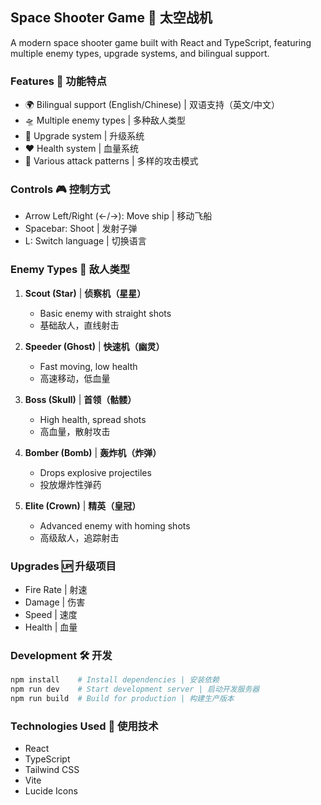 ## Space Shooter Game 🚀 太空战机

A modern space shooter game built with React and TypeScript, featuring multiple enemy types, upgrade systems, and bilingual support.

### Features 🌟 功能特点

- 🌍 Bilingual support (English/Chinese) | 双语支持（英文/中文）
- 🛸 Multiple enemy types | 多种敌人类型
- 💪 Upgrade system | 升级系统
- ❤️ Health system | 血量系统
- 🎯 Various attack patterns | 多样的攻击模式

### Controls 🎮 控制方式

- Arrow Left/Right (←/→): Move ship | 移动飞船
- Spacebar: Shoot | 发射子弹
- L: Switch language | 切换语言

### Enemy Types 👾 敌人类型

1. **Scout (Star)** | **侦察机（星星）**
   - Basic enemy with straight shots
   - 基础敌人，直线射击

2. **Speeder (Ghost)** | **快速机（幽灵）**
   - Fast moving, low health
   - 高速移动，低血量

3. **Boss (Skull)** | **首领（骷髅）**
   - High health, spread shots
   - 高血量，散射攻击

4. **Bomber (Bomb)** | **轰炸机（炸弹）**
   - Drops explosive projectiles
   - 投放爆炸性弹药

5. **Elite (Crown)** | **精英（皇冠）**
   - Advanced enemy with homing shots
   - 高级敌人，追踪射击

### Upgrades 🆙 升级项目

- Fire Rate | 射速
- Damage | 伤害
- Speed | 速度
- Health | 血量

### Development 🛠️ 开发

```bash
npm install    # Install dependencies | 安装依赖
npm run dev    # Start development server | 启动开发服务器
npm run build  # Build for production | 构建生产版本
```

### Technologies Used 🔧 使用技术

- React
- TypeScript
- Tailwind CSS
- Vite
- Lucide Icons